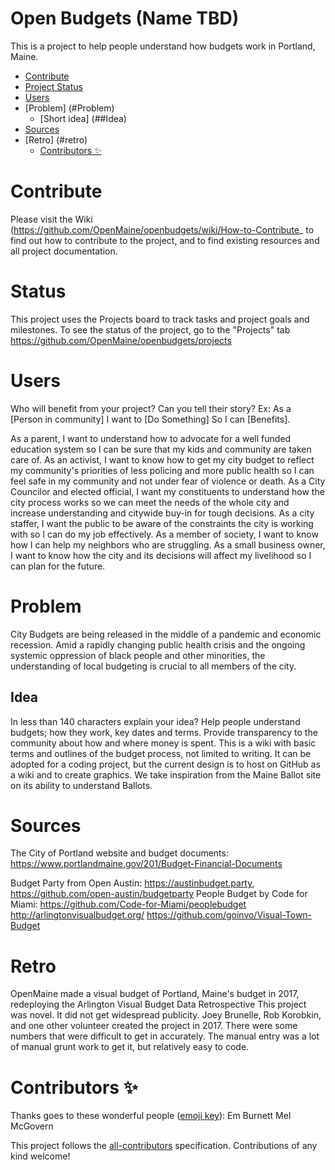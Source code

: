 # Open Budgets (Name TBD)

This is a project to help people understand how budgets work in Portland, Maine. 

<!-- TOC -->

- [Contribute](#Contribute)
- [Project Status](#Status)
- [Users](#UserS)
- [Problem] (#Problem)
    - [Short idea] (##Idea) 
- [Sources](#sources)
- [Retro] (#retro)
    - [Contributors ✨](#contributors-)

<!-- /TOC -->

# Contribute
Please visit the Wiki (https://github.com/OpenMaine/openbudgets/wiki/How-to-Contribute_ to find out how to contribute to the project, and to find existing resources and all project documentation.

# Status
This project uses the Projects board to track tasks and project goals and milestones. To see the status of the project, go to the "Projects" tab https://github.com/OpenMaine/openbudgets/projects

# Users 
Who will benefit from your project? Can you tell their story?
Ex: As a [Person in community] I want to [Do Something] So I can [Benefits].

As a parent, I want to understand how to advocate for a well funded education system so I can be sure that my kids and community are taken care of.
As an activist, I want to know how to get my city budget to reflect my community's priorities of less policing and more public health so I can feel safe in my community and not under fear of violence or death.
As a City Councilor and elected official, I want my constituents to understand how the city process works so we can meet the needs of the whole city and increase understanding and citywide buy-in for tough decisions.
As a city staffer, I want the public to be aware of the constraints the city is working with so I can do my job effectively.
As a member of society, I want to know how I can help my neighbors who are struggling.
As a small business owner, I want to know how the city and its decisions will affect my livelihood so I can plan for the future.

# Problem
City Budgets are being released in the middle of a pandemic and economic recession. Amid a rapidly changing public health crisis and the ongoing systemic oppression of black people and other minorities, the understanding of local budgeting is crucial to all members of the city.

## Idea
In less than 140 characters explain your idea?
Help people understand budgets; how they work, key dates and terms. Provide transparency to the community about how and where money is spent. This is a wiki with basic terms and outlines of the budget process, not limited to writing. It can be adopted for a coding project, but the current design is to host on GitHub as a wiki and to create graphics. We take inspiration from the Maine Ballot site on its ability to understand Ballots.

# Sources
The City of Portland website and budget documents: https://www.portlandmaine.gov/201/Budget-Financial-Documents


Budget Party from Open Austin: https://austinbudget.party, https://github.com/open-austin/budgetparty
People Budget by Code for Miami: https://github.com/Code-for-Miami/peoplebudget
http://arlingtonvisualbudget.org/
https://github.com/goinvo/Visual-Town-Budget

# Retro
OpenMaine made a visual budget of Portland, Maine's budget in 2017, redeploying the Arlington Visual Budget Data
Retrospective
This project was novel. It did not get widespread publicity. Joey Brunelle, Rob Korobkin, and one other volunteer created the project in 2017. There were some numbers that were difficult to get in accurately. The manual entry was a lot of manual grunt work to get it, but relatively easy to code.

# Contributors ✨

Thanks goes to these wonderful people ([emoji key](https://allcontributors.org/docs/en/emoji-key)):
Em Burnett
Mel McGovern
<!-- ALL-CONTRIBUTORS-LIST:START - Do not remove or modify this section -->
<!-- prettier-ignore-start -->
<!-- markdownlint-disable -->
<!-- markdownlint-enable -->
<!-- prettier-ignore-end -->
<!-- ALL-CONTRIBUTORS-LIST:END -->

This project follows the [all-contributors](https://github.com/all-contributors/all-contributors) specification. Contributions of any kind welcome!

